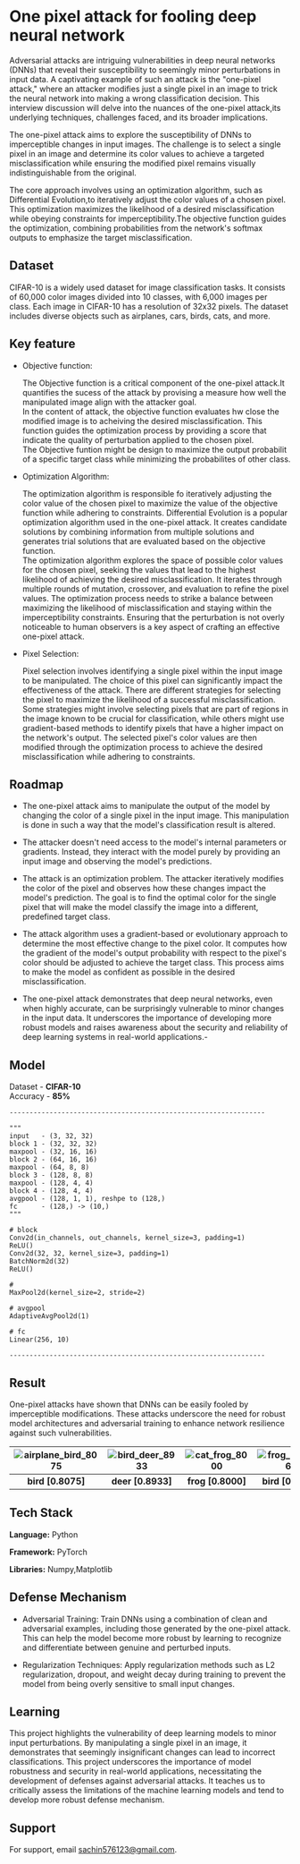 
# One pixel attack for fooling deep neural network

Adversarial attacks are intriguing vulnerabilities in deep neural networks (DNNs) that reveal their susceptibility to seemingly minor perturbations in input data. A captivating 
example of such an attack is the "one-pixel attack," where an attacker modifies just a single pixel in an image to trick the neural network into making a wrong classification 
decision. This interview discussion will delve into the nuances of the one-pixel attack,its underlying techniques, challenges faced, and its broader implications.

The one-pixel attack aims to explore the susceptibility of DNNs to imperceptible changes in input images. The challenge is to select a single pixel in an image and determine its 
color values to achieve a targeted misclassification while ensuring the modified pixel remains visually indistinguishable from the original.

The core approach involves using an optimization algorithm, such as Differential Evolution,to iteratively adjust the color values of a chosen pixel. This optimization maximizes the 
likelihood of a desired misclassification while obeying constraints for imperceptibility.The objective function guides the optimization, combining probabilities from the network's
softmax outputs to emphasize the target misclassification.

## Dataset
 CIFAR-10 is a widely used dataset for image classification tasks. It consists of
60,000 color images divided into 10 classes, with 6,000 images per class.
Each image in CIFAR-10 has a resolution of 32x32 pixels. The dataset
includes diverse objects such as airplanes, cars, birds, cats, and more.
## Key feature
- Objective function:
   
   The Objective function is a critical component of the one-pixel attack.It quantifies the sucess of the attack by provising a measure how well the manipulated image align with the attacker goal.  
   In the content of attack, the objective function evaluates hw close the modified image is to acheiving the desired misclassification. This function guides the optimization process by providing a score that indicate the quality of perturbation applied to the chosen pixel.  
  The Objective funtion might be design to maximize the output probabilit of a specific target class while minimizing the probabilites of other class.

- Optimization Algorithm: 
  
  The optimization algorithm is responsible fo iteratively adjusting the color value of the chosen pixel to maximize the value of the objective function while adhering to constraints. Differential Evolution is a popular optimization algorithm used in the one-pixel attack. It creates candidate solutions by combining information from multiple solutions and generates trial solutions that are evaluated based on the objective function.  
  The optimization algorithm explores the space of possible color values for the chosen pixel, seeking the values that lead to the highest likelihood of achieving the desired misclassification. It iterates through multiple rounds of mutation, crossover, and evaluation to refine the pixel values.
  The optimization process needs to strike a balance between maximizing the likelihood of misclassification and staying within the imperceptibility constraints. Ensuring that the perturbation is not overly noticeable to human observers is a key aspect of crafting an effective one-pixel attack.


- Pixel Selection:
  
  Pixel selection involves identifying a single pixel within the input image to be manipulated. The choice of this pixel can significantly impact the effectiveness of the attack. There are different strategies for selecting the pixel to maximize the likelihood of a successful misclassification.  
  Some strategies might involve selecting pixels that are part of regions in the image known to be crucial for classification, while others might use gradient-based methods to identify pixels that have a higher impact on the network's output. The selected pixel's color values are then modified through the optimization process to achieve the desired misclassification while adhering to constraints.

## Roadmap
- The one-pixel attack aims to manipulate the output of the model by changing the color of a single pixel in the input image. This manipulation is done in such a way that the model's classification result is altered.

- The attacker doesn't need access to the model's internal parameters or gradients. Instead, they interact with the model purely by providing an input image and observing the model's predictions.

- The attack is an optimization problem. The attacker iteratively modifies the color of the pixel and observes how these changes impact the model's prediction. The goal is to find the optimal color for the single pixel that will make the model classify the image into a different, predefined target class.

- The attack algorithm uses a gradient-based or evolutionary approach to determine the most effective change to the pixel color. It computes how the gradient of the model's output probability with respect to the pixel's color should be adjusted to achieve the target class. This process aims to make the model as confident as possible in the desired misclassification.

- The one-pixel attack demonstrates that deep neural networks, even when highly accurate, can be surprisingly vulnerable to minor changes in the input data. It underscores the importance of developing more robust models and raises awareness about the security and reliability of deep learning systems in real-world applications.-

## Model
Dataset - **CIFAR-10**  
Accuracy - **85%**

```
----------------------------------------------------------------

"""
input   - (3, 32, 32)
block 1 - (32, 32, 32)
maxpool - (32, 16, 16)
block 2 - (64, 16, 16)
maxpool - (64, 8, 8)
block 3 - (128, 8, 8)
maxpool - (128, 4, 4)
block 4 - (128, 4, 4)
avgpool - (128, 1, 1), reshpe to (128,)
fc      - (128,) -> (10,)
"""

# block
Conv2d(in_channels, out_channels, kernel_size=3, padding=1)
ReLU()
Conv2d(32, 32, kernel_size=3, padding=1)
BatchNorm2d(32)
ReLU()

#
MaxPool2d(kernel_size=2, stride=2)

# avgpool
AdaptiveAvgPool2d(1)

# fc
Linear(256, 10)

----------------------------------------------------------------
```
## Result 
One-pixel attacks have shown that DNNs can be easily fooled by imperceptible 
modifications. These attacks underscore the need for robust model architectures and 
adversarial training to enhance network resilience against such vulnerabilities.

| ![airplane_bird_8075](https://github.com/sachin576123/One-Pixel-Attack-for-fooling-depp-neural-network/assets/33089431/08992279-9098-438d-a38a-2376cf46d5a3) | ![bird_deer_8933](https://github.com/sachin576123/One-Pixel-Attack-for-fooling-depp-neural-network/assets/33089431/9e195a8c-d0b4-4dcd-b9b1-bfec4999c0f7) | ![cat_frog_8000](https://github.com/sachin576123/One-Pixel-Attack-for-fooling-depp-neural-network/assets/33089431/1db35ef8-8ce7-40f7-894f-a7c67408f0d5)  |        ![frog_bird_6866](https://github.com/sachin576123/One-Pixel-Attack-for-fooling-depp-neural-network/assets/33089431/0144c0bc-caa7-4a95-9f3c-cf5b4fe29ec2) |  ![horse_deer_9406](https://github.com/sachin576123/One-Pixel-Attack-for-fooling-depp-neural-network/assets/33089431/d684ce1a-685a-4d46-9988-a8086bd0ad85) |
|:------------------------------------------:|:----------------------------------:|:---------------------------------:|:-----------------------------------------:|:--------------------------------------:|  
| **bird [0.8075]**                   |               **deer [0.8933]**           |  **frog [0.8000]**                |                        **bird [0.6866]**   |       **deer [0.9406]**                |


## Tech Stack

**Language:** Python

**Framework:** PyTorch

**Libraries:** Numpy,Matplotlib


## Defense Mechanism
 
 - Adversarial Training: Train DNNs using a combination of clean and adversarial examples, including those generated by the one-pixel attack. This can help the model become more robust by learning to recognize and differentiate between genuine and perturbed inputs.

 - Regularization Techniques: Apply regularization methods such as L2 regularization, dropout, and weight decay during training to prevent the model from being overly sensitive to small input changes.
## Learning
 This project highlights the vulnerability of deep learning models to minor input perturbations. By manipulating a single pixel in an image, it demonstrates that seemingly insignificant changes can lead to incorrect classifications. This project underscores the importance of model robustness and security in real-world applications, necessitating the development of defenses against adversarial attacks. It teaches us to critically assess the limitations of the machine learning models and tend to develop more robust defense mechanism.
## Support
 For support, email sachin576123@gmail.com.

















